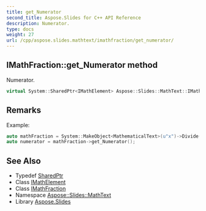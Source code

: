 ```yaml
---
title: get_Numerator
second_title: Aspose.Slides for C++ API Reference
description: Numerator.
type: docs
weight: 27
url: /cpp/aspose.slides.mathtext/imathfraction/get_numerator/
---
```

## IMathFraction::get_Numerator method


Numerator.

```cpp
virtual System::SharedPtr<IMathElement> Aspose::Slides::MathText::IMathFraction::get_Numerator()=0
```

## Remarks


Example: 
```cpp
auto mathFraction = System::MakeObject<MathematicalText>(u"x")->Divide(u"y");
auto numerator = mathFraction->get_Numerator();
```

## See Also

* Typedef [SharedPtr](../../../system/sharedptr/)
* Class [IMathElement](../../imathelement/)
* Class [IMathFraction](../)
* Namespace [Aspose::Slides::MathText](../../)
* Library [Aspose.Slides](../../../)
